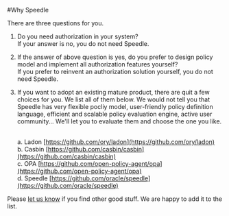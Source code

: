 #Why Speedle

There are three questions for you.

1. Do you need authorization in your system?   
    If your answer is no, you do not need Speedle.    <p/>

2. If the answer of above question is yes, do you prefer to design policy model and implement all authorization features yourself?   
    If you prefer to reinvent an authorization solution yourself, you do not need Speedle.      <p/>

3. If you want to adopt an existing mature product, there are quit a few choices for you. We list all of them below. We would not tell you that Speedle has very flexible pocliy model, user-friendly policy definition language, efficient and scalable policy evaluation engine, active user community... We'll let you to evaluate them and choose the one you like.   <p/>   
    a. Ladon [https://github.com/ory/ladon](https://github.com/ory/ladon)   
    b. Casbin [https://github.com/casbin/casbin](https://github.com/casbin/casbin)   
    c. OPA [https://github.com/open-policy-agent/opa](https://github.com/open-policy-agent/opa)      
    d. Speedle [https://github.com/oracle/speedle](https://github.com/oracle/speedle)   

Please [let us know](../index.html#user-community) if you find other good stuff. We are happy to add it to the list.

